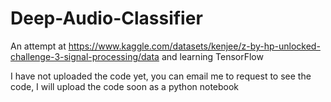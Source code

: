 # Deep-Audio-Classifier
An attempt at https://www.kaggle.com/datasets/kenjee/z-by-hp-unlocked-challenge-3-signal-processing/data and learning TensorFlow

I have not uploaded the code yet, you can email me to request to see the code, I will upload the code soon as a python notebook
